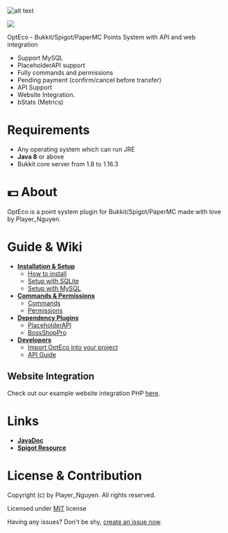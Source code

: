 ![alt text][logo]

[logo]: https://raw.githubusercontent.com/PlayerNguyen/OptEco/0be367354df5f3341272e27604bfe7afe66a26ea/logo/Banner.png "Logo"

[![](https://jitpack.io/v/PlayerNguyen/OptEco.svg)](https://jitpack.io/#PlayerNguyen/OptEco)

OptEco - Bukkit/Spigot/PaperMC Points System with API and web integration
* Support MySQL 
* PlaceholderAPI support
* Fully commands and permissions
* Pending payment (confirm/cancel before transfer)
* API Support
* Website Integration.
* bStats (Metrics) 

# Requirements
* Any operating system which can run JRE
* **Java 8** or above
* Bukkit core server from 1.8 to 1.16.3
# 💵 About
OptEco is a point system plugin for Bukkit/Spigot/PaperMC made with love by Player_Nguyen. 
# Guide & Wiki 
- [**Installation & Setup**](https://github.com/PlayerNguyen/OptEco/wiki/Installation-&-Setup)
  - [How to install](https://github.com/PlayerNguyen/OptEco/wiki/Installation-&-Setup)
  - [Setup with SQLite](https://github.com/PlayerNguyen/OptEco/wiki/Installation-&-Setup#setup-with-sqlite)
  - [Setup with MySQL](https://github.com/PlayerNguyen/OptEco/wiki/Installation-&-Setup#how-to-install-opteco)
- [**Commands & Permissions**](https://github.com/PlayerNguyen/OptEco/wiki/Commands-&-Permissions)
  - [Commands](https://github.com/PlayerNguyen/OptEco/wiki/Commands-&-Permissions#commands)
  - [Permissions](https://github.com/PlayerNguyen/OptEco/wiki/Commands-&-Permissions#permissions)
- [**Dependency Plugins**](https://github.com/PlayerNguyen/OptEco/wiki/Dependency-Plugins)
  - [PlaceholderAPI](https://github.com/PlayerNguyen/OptEco/wiki/Dependency-Plugins#placeholderapi)
  - [BossShopPro](https://github.com/PlayerNguyen/OptEco/wiki/Dependency-Plugins#bossshoppro)
- [**Developers**](https://github.com/PlayerNguyen/OptEco/wiki/Developers)
  - [Import OptEco into your project](https://github.com/PlayerNguyen/OptEco/wiki/Developers#import-opteco-into-your-project)
  - [API Guide](https://github.com/PlayerNguyen/OptEco/wiki/Developers#api-guide)

## Website Integration
Check out our example website integration PHP [here](web_integration).
# Links
- [**JavaDoc**](https://playernguyen.github.io/OptEco/me/playernguyen/opteco/api/OptEcoAPI.html)
- [**Spigot Resource**](https://www.spigotmc.org/resources/76179/)
# License & Contribution 
Copyright (c) by Player_Nguyen. All rights reserved.

Licensed under [MIT](https://github.com/PlayerNguyen/OptEco/blob/master/LICENSE) license

Having any issues? Don't be shy, [create an issue now](https://github.com/PlayerNguyen/OptEco/issues).
